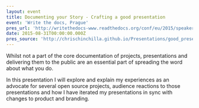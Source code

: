```yaml
---
layout: event
title: Documenting your Story - Crafting a good presentation
event: 'Write the docs, Prague'
pres_url: 'http://writethedocs-www.readthedocs.org/conf/eu/2015/speakers/#speaker-cward'
date: 2015-08-31T00:00:00.000Z
pres_source: 'http://chrischinchilla.github.io/Presentations/good_presentations/'
---
```


Whilst not a part of the core documentation of projects, presentations and delivering them to the public are an essential part of spreading the word about what you do.

In this presentation I will explore and explain my experiences as an advocate for several open source projects, audience reactions to those presentations and how I have iterated my presentations in sync with changes to product and branding.
